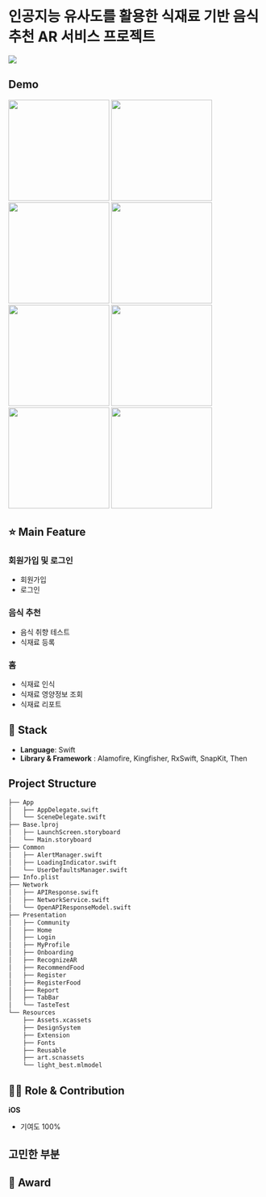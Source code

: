 # 인공지능 유사도를 활용한 식재료 기반 음식 추천 AR 서비스 프로젝트


![](https://github.com/user-attachments/assets/e5570d54-a0d3-4341-bf8b-7a73eac62981)



## Demo
<p float="left">
    <img src="https://github.com/user-attachments/assets/f5267fef-3e23-4f12-9cef-582a942cec18" width=200 />
    <img src="https://github.com/user-attachments/assets/10d1bfdd-0d52-475a-93ae-f385c6aad9d5" width=200 />
    <img src="https://github.com/user-attachments/assets/8203e914-ab1e-489e-8132-015cd6e71152" width=200 />
    <img src="https://github.com/user-attachments/assets/83c4af7d-b299-46db-9ec5-57bf38b9806c" width=200 />
    <img src="https://github.com/user-attachments/assets/3e9132ee-0e79-41f5-b703-7cf97a3bbc17" width=200 />
    <img src="https://github.com/user-attachments/assets/5c1eacf7-0112-422c-861a-b002b3fca944" width=200 />
    <img src="https://github.com/user-attachments/assets/2f4a01ab-2fa4-46ec-83c2-694d38cc30a5" width=200 />
    <img src="https://github.com/user-attachments/assets/fd683e92-f599-42ff-beaf-dddfb2356c22" width=200 />
</p>

## ⭐ Main Feature
### 회원가입 및 로그인
- 회원가입
- 로그인

### 음식 추천
- 음식 취향 테스트
- 식재료 등록

### 홈
- 식재료 인식
- 식재료 영양정보 조회
- 식재료 리포트

## 🔧 Stack
- **Language**: Swift
- **Library & Framework** : Alamofire, Kingfisher, RxSwift, SnapKit, Then

## Project Structure
```markdown
├── App
│   ├── AppDelegate.swift
│   └── SceneDelegate.swift
├── Base.lproj
│   ├── LaunchScreen.storyboard
│   └── Main.storyboard
├── Common
│   ├── AlertManager.swift
│   ├── LoadingIndicator.swift
│   └── UserDefaultsManager.swift
├── Info.plist
├── Network
│   ├── APIResponse.swift
│   ├── NetworkService.swift
│   └── OpenAPIResponseModel.swift
├── Presentation
│   ├── Community
│   ├── Home
│   ├── Login
│   ├── MyProfile
│   ├── Onboarding
│   ├── RecognizeAR
│   ├── RecommendFood
│   ├── Register
│   ├── RegisterFood
│   ├── Report
│   ├── TabBar
│   └── TasteTest
└── Resources
    ├── Assets.xcassets
    ├── DesignSystem
    ├── Extension
    ├── Fonts
    ├── Reusable
    ├── art.scnassets
    └── light_best.mlmodel
```

## 👨‍💻 Role & Contribution

**iOS**
- 기여도 100%

## 고민한 부분


## 🏅 Award